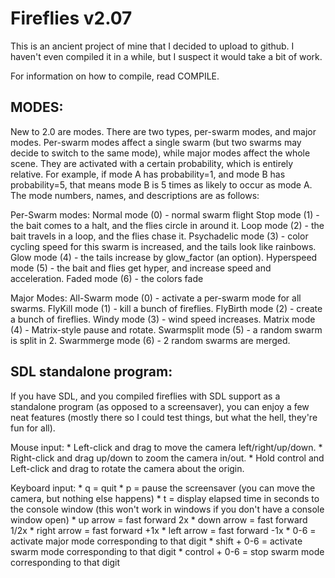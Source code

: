 # Fireflies v2.07

This is an ancient project of mine that I decided to upload to github. I
haven't even compiled it in a while, but I suspect it would take a bit of work.

For information on how to compile, read COMPILE.

## MODES:
New to 2.0 are modes.  There are two types, per-swarm modes, and major
modes.  Per-swarm modes affect a single swarm (but two swarms may decide to
switch to the same mode), while major modes affect the whole scene.  They
are activated with a certain probability, which is entirely relative.  For
example, if mode A has probability=1, and mode B has probability=5, that
means mode B is 5 times as likely to occur as mode A.  The mode numbers,
names, and descriptions are as follows:

Per-Swarm modes:
Normal mode (0) - normal swarm flight
Stop mode (1) - the bait comes to a halt, and the flies circle in around
	it.
Loop mode (2) - the bait travels in a loop, and the flies chase it.
Psychadelic mode (3) - color cycling speed for this swarm is increased, and
	the tails look like rainbows.
Glow mode (4) - the tails increase by glow_factor (an option).
Hyperspeed mode (5) - the bait and flies get hyper, and increase speed and
	acceleration.
Faded mode (6) - the colors fade

Major Modes:
All-Swarm mode (0) - activate a per-swarm mode for all swarms.
FlyKill mode (1) - kill a bunch of fireflies.
FlyBirth mode (2) - create a bunch of fireflies.
Windy mode (3) - wind speed increases.
Matrix mode (4) - Matrix-style pause and rotate.
Swarmsplit mode (5) - a random swarm is split in 2.
Swarmmerge mode (6) - 2 random swarms are merged.

## SDL standalone program:
If you have SDL, and you compiled fireflies with SDL support as a
standalone program (as opposed to a screensaver), you can enjoy a few neat
features (mostly there so I could test things, but what the hell, they're
fun for all).

Mouse input:
    * Left-click and drag to move the camera left/right/up/down.
    * Right-click and drag up/down to zoom the camera in/out.
    * Hold control and Left-click and drag to rotate the camera about the
      origin.

Keyboard input:
    * q = quit
    * p = pause the screensaver (you can move the camera, but nothing else
	  happens)
    * t = display elapsed time in seconds to the console window (this won't
	  work in windows if you don't have a console window open)
    * up arrow = fast forward 2x
    * down arrow = fast forward 1/2x
    * right arrow = fast forward +1x
    * left arrow = fast forward -1x
    * 0-6 = activate major mode corresponding to that digit
    * shift + 0-6 = activate swarm mode corresponding to that digit
    * control + 0-6 = stop swarm mode corresponding to that digit
